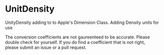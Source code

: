# UnitDensity
UnityDensity adding to to Apple's Dimension Class. Adding Density units for use

The conversion coefficients are not gaureenteed to be accurate. Please double check for yourself.
If you do find a coefficient that is not right, please submit an issue or a pull request.
